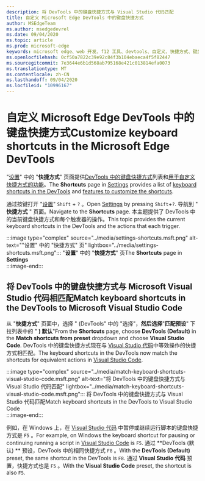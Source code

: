 ```yaml
---
description: 将 DevTools 中的键盘快捷方式与 Visual Studio 代码匹配
title: 自定义 Microsoft Edge DevTools 中的键盘快捷方式
author: MSEdgeTeam
ms.author: msedgedevrel
ms.date: 09/04/2020
ms.topic: article
ms.prod: microsoft-edge
keywords: microsoft edge、web 开发、f12 工具、devtools、自定义、快捷方式、键盘、visual studio 代码
ms.openlocfilehash: 0cf50a7822c39e92c84f3b104ebaeca4f5f82447
ms.sourcegitcommit: 7e3644e6b1d568ab795168e421c013814efa0073
ms.translationtype: MT
ms.contentlocale: zh-CN
ms.lasthandoff: 09/04/2020
ms.locfileid: "10996167"
---
```

# <span data-ttu-id="03137-104">自定义 Microsoft Edge DevTools 中的键盘快捷方式</span><span class="sxs-lookup"><span data-stu-id="03137-104">Customize keyboard shortcuts in the Microsoft Edge DevTools</span></span>

<span data-ttu-id="03137-105">"[设置][DevToolsCustomizeSettings]" 中的 "**快捷方式**" 页面提供[DevTools 中的键盘快捷方式][DevToolsShortcuts]列表和[用于自定义快捷方式的功能](#match-keyboard-shortcuts-in-the-devtools-to-microsoft-visual-studio-code)。</span><span class="sxs-lookup"><span data-stu-id="03137-105">The **Shortcuts** page in [Settings][DevToolsCustomizeSettings] provides a list of [keyboard shortcuts in the DevTools][DevToolsShortcuts] and [features to customize the shortcuts](#match-keyboard-shortcuts-in-the-devtools-to-microsoft-visual-studio-code).</span></span>  

<span data-ttu-id="03137-106">通过按键打开 "[设置][DevToolsCustomizeSettings]" `Shift` + `?` 。</span><span class="sxs-lookup"><span data-stu-id="03137-106">Open [Settings][DevToolsCustomizeSettings] by pressing `Shift`+`?`.</span></span>  <span data-ttu-id="03137-107">导航到 " **快捷方式** " 页面。</span><span class="sxs-lookup"><span data-stu-id="03137-107">Navigate to the **Shortcuts** page.</span></span>  <span data-ttu-id="03137-108">本主题提供了 DevTools 中的当前键盘快捷方式和每个触发器的操作。</span><span class="sxs-lookup"><span data-stu-id="03137-108">This topic provides the current keyboard shortcuts in the DevTools and the actions that each trigger.</span></span>  

:::image type="complex" source="../media/settings-shortcuts.msft.png" alt-text=""设置" 中的 "快捷方式" 页" lightbox="../media/settings-shortcuts.msft.png":::
   <span data-ttu-id="03137-110">"**设置**" 中的 "**快捷方式**" 页</span><span class="sxs-lookup"><span data-stu-id="03137-110">The **Shortcuts** page in **Settings**</span></span>  
:::image-end:::  

## <span data-ttu-id="03137-111">将 DevTools 中的键盘快捷方式与 Microsoft Visual Studio 代码相匹配</span><span class="sxs-lookup"><span data-stu-id="03137-111">Match keyboard shortcuts in the DevTools to Microsoft Visual Studio Code</span></span>

<span data-ttu-id="03137-112">从 "**快捷方式**" 页面中，选择 " (DevTools" 中的 "选择"，**然后选择**"**匹配预设**" 下拉列表中的 " **) 默认**"</span><span class="sxs-lookup"><span data-stu-id="03137-112">From the **Shortcuts** page, choose **DevTools (Default)** in the **Match shortcuts from preset** dropdown and choose **Visual Studio Code**.</span></span>  <span data-ttu-id="03137-113">DevTools 中的键盘快捷方式现在与 [Visual Studio 代码][VisualStudioCode]中等效操作的快捷方式相匹配。</span><span class="sxs-lookup"><span data-stu-id="03137-113">The keyboard shortcuts in the DevTools now match the shortcuts for equivalent actions in [Visual Studio Code][VisualStudioCode].</span></span>  

:::image type="complex" source="../media/match-keyboard-shortcuts-visual-studio-code.msft.png" alt-text="将 DevTools 中的键盘快捷方式与 Visual Studio 代码匹配" lightbox="../media/match-keyboard-shortcuts-visual-studio-code.msft.png":::
   <span data-ttu-id="03137-115">将 DevTools 中的键盘快捷方式与 Visual Studio 代码匹配</span><span class="sxs-lookup"><span data-stu-id="03137-115">Match keyboard shortcuts in the DevTools to Visual Studio Code</span></span>  
:::image-end:::  

<span data-ttu-id="03137-116">例如，在 Windows 上，在 [Visual Studio 代码][VisualStudioCodeShortcutsKeyboardWindows] 中暂停或继续运行脚本的键盘快捷方式是 `F5` 。</span><span class="sxs-lookup"><span data-stu-id="03137-116">For example, on Windows the keyboard shortcut for pausing or continuing running a script in [Visual Studio Code][VisualStudioCodeShortcutsKeyboardWindows] is `F5`.</span></span>  <span data-ttu-id="03137-117">通过 \*\*DevTools (默认) \*\* 预设，DevTools 中的相同快捷方式 `F8` 。</span><span class="sxs-lookup"><span data-stu-id="03137-117">With the **DevTools (Default)** preset, the same shortcut in the DevTools is `F8`.</span></span>  <span data-ttu-id="03137-118">通过 **Visual Studio 代码** 预置，快捷方式也是 `F5` 。</span><span class="sxs-lookup"><span data-stu-id="03137-118">With the **Visual Studio Code** preset, the shortcut is also `F5`.</span></span>  

<!-- ## Edit shortcuts for any action in the DevTools -->

<!-- links -->  

[DevToolsCustomizeSettings]: ./index.md#settings "设置-自定义 Microsoft Edge DevTools |Microsoft 文档"  
[DevToolsShortcuts]: ../shortcuts.md "Microsoft Edge DevTools 键盘快捷方式 |Microsoft 文档"  
[VisualStudioCode]: https://code.visualstudio.com "Microsoft Visual Studio 代码"  
[VisualStudioCodeShortcutsKeyboardWindows]: https://code.visualstudio.com/shortcuts/keyboard-shortcuts-windows.pdf "适用于 Windows 的 Visual Studio 代码键盘快捷方式 |Microsoft Visual Studio 代码"  
